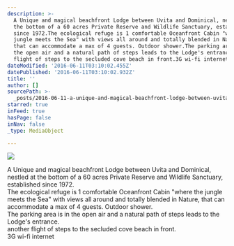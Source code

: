 ```yaml
---
description: >-
  A Unique and magical beachfront Lodge between Uvita and Dominical, nestled at
  the bottom of a 60 acres Private Reserve and Wildlife Sanctuary, established
  since 1972.The ecological refuge is 1 comfortable Oceanfront Cabin "where the
  jungle meets the Sea" with views all around and totally blended in Nature,
  that can accommodate a max of 4 guests. Outdoor shower.The parking area is in
  the open air and a natural path of steps leads to the Lodge's entrance.another
  flight of steps to the secluded cove beach in front.3G wi-fi internet
dateModified: '2016-06-11T03:10:02.455Z'
datePublished: '2016-06-11T03:10:02.932Z'
title: ''
author: []
sourcePath: >-
  _posts/2016-06-11-a-unique-and-magical-beachfront-lodge-between-uvita-and-domi.md
starred: true
inFeed: true
hasPage: false
inNav: false
_type: MediaObject

---
```

![](https://the-grid-user-content.s3-us-west-2.amazonaws.com/8ad3ee59-0696-4d78-aeed-d8d8eda95f15.jpg)

A Unique and magical beachfront Lodge between Uvita and Dominical, nestled at the bottom of a 60 acres Private Reserve and Wildlife Sanctuary, established since 1972\.  
The ecological refuge is 1 comfortable Oceanfront Cabin "where the jungle meets the Sea" with views all around and totally blended in Nature, that can accommodate a max of 4 guests. Outdoor shower.  
The parking area is in the open air and a natural path of steps leads to the Lodge's entrance.  
another flight of steps to the secluded cove beach in front.  
3G wi-fi internet